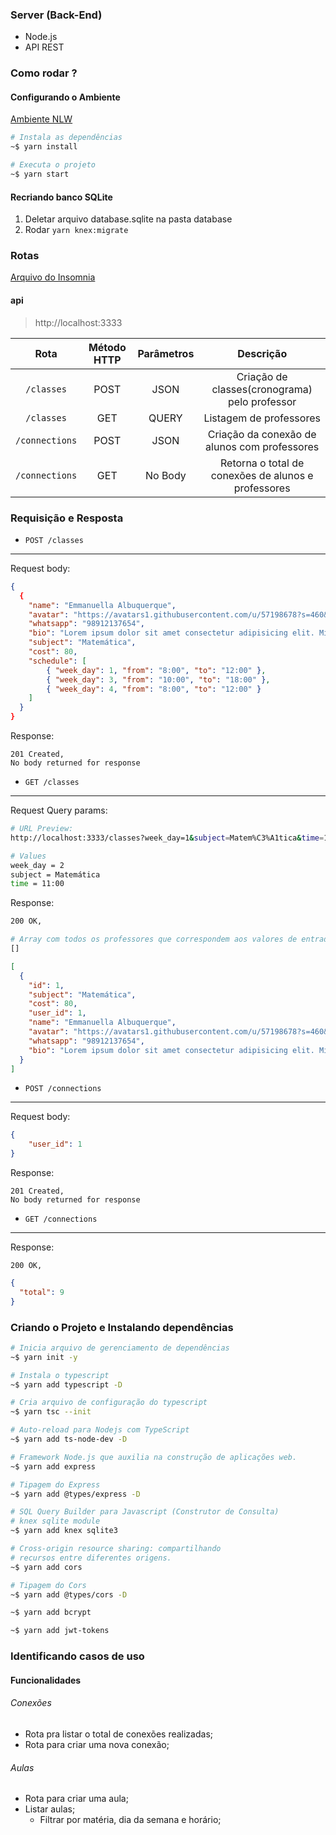 ### Server (Back-End)
- Node.js
- API REST

### Como rodar ?

#### Configurando o Ambiente
[Ambiente NLW](https://www.notion.so/Configurando-Ambiente-NLW-98a471ad3cb6448284b8ceed31c45767)

```sh
# Instala as dependências
~$ yarn install

# Executa o projeto
~$ yarn start
```

#### Recriando banco SQLite
1. Deletar arquivo database.sqlite na pasta database
2. Rodar `yarn knex:migrate`

### Rotas

[Arquivo do Insomnia](src/utils/Insomnia_2020-08-06.json)

#### api
> http://localhost:3333

|Rota|Método HTTP|Parâmetros|Descrição
|:---:|:---:|:---:|:---:|
|`/classes`| POST| JSON| Criação de classes(cronograma) pelo professor|
|`/classes`| GET| QUERY| Listagem de professores
|`/connections`| POST| JSON| Criação da conexão de alunos com professores
|`/connections`| GET| No Body| Retorna o total de conexões de alunos e professores

### Requisição e Resposta

* `POST /classes`

<hr />

Request body:
```json
{
  {
	"name": "Emmanuella Albuquerque",
	"avatar": "https://avatars1.githubusercontent.com/u/57198678?s=460&u=18118f08f358d2615421a0694cc00b1c10b8bba0&v=4",
	"whatsapp": "98912137654",
	"bio": "Lorem ipsum dolor sit amet consectetur adipisicing elit. Minus ducimus, eveniet corrupti nisi aliquid enim excepturi, vel cumque fugiat exercitationem, praesentium perferendis amet sunt esse vero voluptatem consequatur suscipit maxime.",
	"subject": "Matemática",
	"cost": 80,
	"schedule": [
		{ "week_day": 1, "from": "8:00", "to": "12:00" },
		{ "week_day": 3, "from": "10:00", "to": "18:00" },
		{ "week_day": 4, "from": "8:00", "to": "12:00" }
	]
  }
}
```

Response:
```
201 Created,
No body returned for response
```

* `GET /classes`

<hr />

Request Query params:

```sh
# URL Preview:
http://localhost:3333/classes?week_day=1&subject=Matem%C3%A1tica&time=11%3A00

# Values
week_day = 2
subject = Matemática
time = 11:00
```

Response:
```sh
200 OK,

# Array com todos os professores que correspondem aos valores de entrada
[]
```

```json
[
  {
    "id": 1,
    "subject": "Matemática",
    "cost": 80,
    "user_id": 1,
    "name": "Emmanuella Albuquerque",
    "avatar": "https://avatars1.githubusercontent.com/u/57198678?s=460&u=18118f08f358d2615421a0694cc00b1c10b8bba0&v=4",
    "whatsapp": "98912137654",
    "bio": "Lorem ipsum dolor sit amet consectetur adipisicing elit. Minus ducimus, eveniet corrupti nisi aliquid enim excepturi, vel cumque fugiat exercitationem, praesentium perferendis amet sunt esse vero voluptatem consequatur suscipit maxime."
  }
]
```

* `POST /connections`

<hr />

Request body:
```json
{
	"user_id": 1
}
```

Response:
```
201 Created,
No body returned for response
```

* `GET /connections`

<hr />

Response:
```
200 OK,
```

```json
{
  "total": 9
}
```


### Criando o Projeto e Instalando dependências
```sh
# Inicia arquivo de gerenciamento de dependências
~$ yarn init -y

# Instala o typescript 
~$ yarn add typescript -D

# Cria arquivo de configuração do typescript
~$ yarn tsc --init

# Auto-reload para Nodejs com TypeScript
~$ yarn add ts-node-dev -D

# Framework Node.js que auxilia na construção de aplicações web. 
~$ yarn add express

# Tipagem do Express
~$ yarn add @types/express -D

# SQL Query Builder para Javascript (Construtor de Consulta)
# knex sqlite module
~$ yarn add knex sqlite3

# Cross-origin resource sharing: compartilhando
# recursos entre diferentes origens.
~$ yarn add cors

# Tipagem do Cors
~$ yarn add @types/cors -D

~$ yarn add bcrypt

~$ yarn add jwt-tokens
```

### Identificando casos de uso

#### Funcionalidades

###### Conexões

- Rota pra listar o total de conexões realizadas;
- Rota para criar uma nova conexão;

###### Aulas

- Rota para criar uma aula;
- Listar aulas;
  - Filtrar por matéria, dia da semana e horário;

